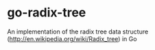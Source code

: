 go-radix-tree
=============

An implementation of the radix tree data structure (http://en.wikipedia.org/wiki/Radix_tree) in Go